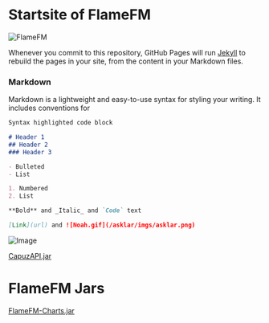 # Startsite of FlameFM
![FlameFM](/imgs/Noah.gif)


Whenever you commit to this repository, GitHub Pages will run [Jekyll](https://jekyllrb.com/) to rebuild the pages in your site, from the content in your Markdown files.

### Markdown

Markdown is a lightweight and easy-to-use syntax for styling your writing. It includes conventions for

```markdown
Syntax highlighted code block

# Header 1
## Header 2
### Header 3

- Bulleted
- List

1. Numbered
2. List

**Bold** and _Italic_ and `Code` text

[Link](url) and ![Noah.gif](/asklar/imgs/asklar.png)
```

![Image](/imgs/Noah.gif)

[CapuzAPI.jar](/CapuzAPI.jar)


# FlameFM Jars
[FlameFM-Charts.jar](/jars/FlameFM-Charts.jar "FlameFM Charts")
